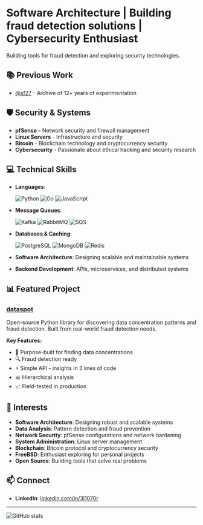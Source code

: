 # Software Architecture | Building fraud detection solutions | Cybersecurity Enthusiast

Building tools for fraud detection and exploring security technologies.

## 📚 **Previous Work**
- [@sf27](https://github.com/sf27) - Archive of 12+ years of experimentation

## 🛡️ **Security & Systems**

- **pfSense** - Network security and firewall management
- **Linux Servers** - Infrastructure and security
- **Bitcoin** - Blockchain technology and cryptocurrency security
- **Cybersecurity** - Passionate about ethical hacking and security research

## 💻 **Technical Skills**

- **Languages**:

  ![Python](https://img.shields.io/badge/Python-3776AB?style=flat&logo=python&logoColor=white)
  ![Go](https://img.shields.io/badge/Go-00ADD8?style=flat&logo=go&logoColor=white)
  ![JavaScript](https://img.shields.io/badge/JavaScript-F7DF1E?style=flat&logo=javascript&logoColor=black)

- **Message Queues**:

  ![Kafka](https://img.shields.io/badge/Apache%20Kafka-231F20?style=flat&logo=apache-kafka&logoColor=white)
  ![RabbitMQ](https://img.shields.io/badge/RabbitMQ-FF6600?style=flat&logo=rabbitmq&logoColor=white)
  ![SQS](https://img.shields.io/badge/Amazon%20SQS-FF9900?style=flat&logo=amazon-aws&logoColor=white)

- **Databases & Caching**:

  ![PostgreSQL](https://img.shields.io/badge/PostgreSQL-4169E1?style=flat&logo=postgresql&logoColor=white)
  ![MongoDB](https://img.shields.io/badge/MongoDB-47A248?style=flat&logo=mongodb&logoColor=white)
  ![Redis](https://img.shields.io/badge/Redis-DC382D?style=flat&logo=redis&logoColor=white)

- **Software Architecture**: Designing scalable and maintainable systems
- **Backend Development**: APIs, microservices, and distributed systems

## 📊 **Featured Project**

### [dataspot](https://github.com/frauddi/dataspot)

Open-source Python library for discovering data concentration patterns and fraud detection. Built from real-world fraud detection needs.

**Key Features:**

- 🎯 Purpose-built for finding data concentrations
- 🔍 Fraud detection ready
- ⚡ Simple API - insights in 3 lines of code
- 📊 Hierarchical analysis
- 📈 Field-tested in production

## 🎯 **Interests**

- **Software Architecture**: Designing robust and scalable systems
- **Data Analysis**: Pattern detection and fraud prevention
- **Network Security**: pfSense configurations and network hardening
- **System Administration**: Linux server management
- **Blockchain**: Bitcoin protocol and cryptocurrency security
- **FreeBSD**: Enthusiast exploring for personal projects
- **Open Source**: Building tools that solve real problems

## 📫 **Connect**

- **LinkedIn**: [linkedin.com/in/3l1070r](https://www.linkedin.com/in/3l1070r/)

---

![GitHub stats](https://github-readme-stats.vercel.app/api?username=3l1070r&show_icons=true&theme=dark)
